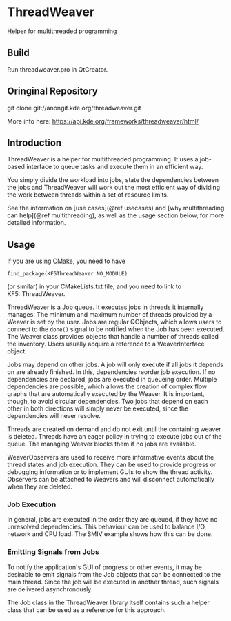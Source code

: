 # ThreadWeaver

Helper for multithreaded programming

## Build

Run threadweaver.pro in QtCreator.

## Oringinal Repository

git clone git://anongit.kde.org/threadweaver.git

More info here: https://api.kde.org/frameworks/threadweaver/html/

## Introduction

ThreadWeaver is a helper for multithreaded programming.  It uses a job-based
interface to queue tasks and execute them in an efficient way.

You simply divide the workload into jobs, state the dependencies between the jobs
and ThreadWeaver will work out the most efficient way of dividing the work between
threads within a set of resource limits.

See the information on [use cases](@ref usecases) and
[why multithreading can help](@ref multithreading), as well as the usage
section below, for more detailed information.



## Usage

If you are using CMake, you need to have

    find_package(KF5ThreadWeaver NO_MODULE)

(or similar) in your CMakeLists.txt file, and you need to link to
KF5::ThreadWeaver.

ThreadWeaver is a Job queue. It executes jobs in threads it internally manages.
The minimum and maximum number of threads provided by a Weaver is set by the
user. Jobs are regular QObjects, which allows users to connect to the `done()`
signal to be notified when the Job has been executed. The Weaver class provides
objects that handle a number of threads called the inventory. Users usually
acquire a reference to a WeaverInterface object.

Jobs may depend on other jobs. A job will only execute if all jobs it depends
on are already finished. In this, dependencies reorder job execution.  If no
dependencies are declared, jobs are executed in queueing order. Multiple
dependencies are possible, which allows the creation of complex flow graphs
that are automatically executed by the Weaver. It is important, though, to
avoid circular dependencies. Two jobs that depend on each other in both
directions will simply never be executed, since the dependencies will never
resolve.

Threads are created on demand and do not exit until the containing weaver is
deleted. Threads have an eager policy in trying to execute jobs out of the
queue. The managing Weaver blocks them if no jobs are available.

WeaverObservers are used to receive more informative events about the thread
states and job execution. They can be used to provide progress or debugging
information or to implement GUIs to show the thread activity. Observers can be
attached to Weavers and will disconnect automatically when they are deleted.

### Job Execution

In general, jobs are executed in the order they are queued, if they have no
unresolved dependencies. This behaviour can be used to balance I/O, network and
CPU load. The SMIV example shows how this can be done.

### Emitting Signals from Jobs

To notify the application's GUI of progress or other events, it may be
desirable to emit signals from the Job objects that can be connected to the
main thread. Since the job will be executed in another thread, such signals are
delivered asynchronously.

The Job class in the ThreadWeaver library itself contains such a helper class
that can be used as a reference for this approach.


